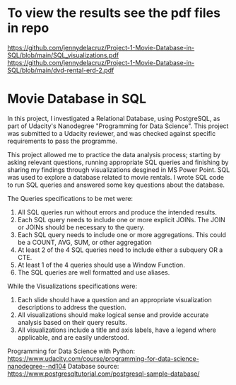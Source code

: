 # To view the results see the pdf files in repo

https://github.com/jennydelacruz/Project-1-Movie-Database-in-SQL/blob/main/SQL_visualizations.pdf
https://github.com/jennydelacruz/Project-1-Movie-Database-in-SQL/blob/main/dvd-rental-erd-2.pdf

# Movie Database in SQL
In this project, I investigated a Relational Database, using PostgreSQL, as part of Udacity's Nanodegree "Programming for Data Science". This project was submitted to a Udacity reviewer, and was checked against specific requirements to pass the programme. 

This project allowed me to practice the data analysis process; starting by asking relevant questions, running appropriate SQL queries and finishing by sharing my findings through visualizations desgined in MS Power Point. SQL was used to explore a database related to movie rentals. I wrote SQL code to run SQL queries and answered some key questions about the database. 

The Queries specifications to be met were: 
1) All SQL queries run without errors and produce the intended results.
2) Each SQL query needs to include one or more explicit JOINs. The JOIN or JOINs should be necessary to the query.
3) Each SQL query needs to include one or more aggregations. This could be a COUNT, AVG, SUM, or other aggregation
4) At least 2 of the 4 SQL queries need to include either a subquery OR a CTE.
5) At least 1 of the 4 queries should use a Window Function.
6) The SQL queries are well formatted and use aliases.

While the Visualizations specifications were:
1) Each slide should have a question and an appropriate visualization descriptions to address the question. 
2) All visualizations should make logical sense and provide accurate analysis based on their query results.
3) All visualizations include a title and axis labels, have a legend where applicable, and are easily understood.


Programming for Data Science with Python: https://www.udacity.com/course/programming-for-data-science-nanodegree--nd104
Database source: https://www.postgresqltutorial.com/postgresql-sample-database/
